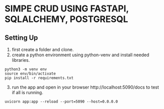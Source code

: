 # **SIMPE CRUD USING FASTAPI, SQLALCHEMY, POSTGRESQL**

## Setting Up
1. first create a folder and clone.
2. create a python environment using python-venv and install needed libraries.
```shell
python3 -m venv env
source env/bin/activate
pip install -r requirements.txt
```
3. run the app and open in your browser http://localhost:5090/docs to test if all is running.
```shell
uvicorn app:app --reload --port=5090 --host=0.0.0.0
```
